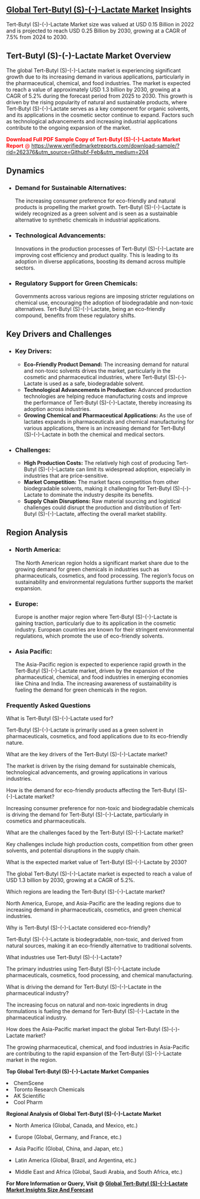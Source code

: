 <h2><a href="https://www.verifiedmarketreports.com/download-sample/?rid=262376&amp;utm_source=Githubf&amp;utm_medium=204" target="_blank">Global Tert-Butyl (S)-(-)-Lactate Market</a> Insights</h2><p>Tert-Butyl (S)-(-)-Lactate Market size was valued at USD 0.15 Billion in 2022 and is projected to reach USD 0.25 Billion by 2030, growing at a CAGR of 7.5% from 2024 to 2030.</p><p> <h2>Tert-Butyl (S)-(-)-Lactate Market Overview</h2> <p>The global Tert-Butyl (S)-(-)-Lactate market is experiencing significant growth due to its increasing demand in various applications, particularly in the pharmaceutical, chemical, and food industries. The market is expected to reach a value of approximately USD 1.3 billion by 2030, growing at a CAGR of 5.2% during the forecast period from 2025 to 2030. This growth is driven by the rising popularity of natural and sustainable products, where Tert-Butyl (S)-(-)-Lactate serves as a key component for organic solvents, and its applications in the cosmetic sector continue to expand. Factors such as technological advancements and increasing industrial applications contribute to the ongoing expansion of the market. </p> <p><p><span class=""><span style="color: #ff0000;"><strong>Download Full PDF Sample Copy of Tert-Butyl (S)-(-)-Lactate Market Report</strong> @ </span><a href="https://www.verifiedmarketreports.com/download-sample/?rid=262376&amp;utm_source=Githubf-Feb&amp;utm_medium=204" target="_blank">https://www.verifiedmarketreports.com/download-sample/?rid=262376&amp;utm_source=Githubf-Feb&amp;utm_medium=204</a></span></p></p> <h2>Dynamics</h2> <ul> <li><h3>Demand for Sustainable Alternatives:</h3> The increasing consumer preference for eco-friendly and natural products is propelling the market growth. Tert-Butyl (S)-(-)-Lactate is widely recognized as a green solvent and is seen as a sustainable alternative to synthetic chemicals in industrial applications.</li> <li><h3>Technological Advancements:</h3> Innovations in the production processes of Tert-Butyl (S)-(-)-Lactate are improving cost efficiency and product quality. This is leading to its adoption in diverse applications, boosting its demand across multiple sectors.</li> <li><h3>Regulatory Support for Green Chemicals:</h3> Governments across various regions are imposing stricter regulations on chemical use, encouraging the adoption of biodegradable and non-toxic alternatives. Tert-Butyl (S)-(-)-Lactate, being an eco-friendly compound, benefits from these regulatory shifts.</li> </ul> <h2>Key Drivers and Challenges</h2> <ul> <li><h3>Key Drivers:</h3> <ul> <li><strong>Eco-Friendly Product Demand:</strong> The increasing demand for natural and non-toxic solvents drives the market, particularly in the cosmetic and pharmaceutical industries, where Tert-Butyl (S)-(-)-Lactate is used as a safe, biodegradable solvent.</li> <li><strong>Technological Advancements in Production:</strong> Advanced production technologies are helping reduce manufacturing costs and improve the performance of Tert-Butyl (S)-(-)-Lactate, thereby increasing its adoption across industries.</li> <li><strong>Growing Chemical and Pharmaceutical Applications:</strong> As the use of lactates expands in pharmaceuticals and chemical manufacturing for various applications, there is an increasing demand for Tert-Butyl (S)-(-)-Lactate in both the chemical and medical sectors.</li> </ul> </li> <li><h3>Challenges:</h3> <ul> <li><strong>High Production Costs:</strong> The relatively high cost of producing Tert-Butyl (S)-(-)-Lactate can limit its widespread adoption, especially in industries that are price-sensitive.</li> <li><strong>Market Competition:</strong> The market faces competition from other biodegradable solvents, making it challenging for Tert-Butyl (S)-(-)-Lactate to dominate the industry despite its benefits.</li> <li><strong>Supply Chain Disruptions:</strong> Raw material sourcing and logistical challenges could disrupt the production and distribution of Tert-Butyl (S)-(-)-Lactate, affecting the overall market stability.</li> </ul> </li> </ul> <h2>Region Analysis</h2> <ul> <li><h3>North America:</h3> The North American region holds a significant market share due to the growing demand for green chemicals in industries such as pharmaceuticals, cosmetics, and food processing. The region’s focus on sustainability and environmental regulations further supports the market expansion.</li> <li><h3>Europe:</h3> Europe is another major region where Tert-Butyl (S)-(-)-Lactate is gaining traction, particularly due to its application in the cosmetic industry. European countries are known for their stringent environmental regulations, which promote the use of eco-friendly solvents.</li> <li><h3>Asia Pacific:</h3> The Asia-Pacific region is expected to experience rapid growth in the Tert-Butyl (S)-(-)-Lactate market, driven by the expansion of the pharmaceutical, chemical, and food industries in emerging economies like China and India. The increasing awareness of sustainability is fueling the demand for green chemicals in the region.</li> </ul> <h3>Frequently Asked Questions</h3> <p>What is Tert-Butyl (S)-(-)-Lactate used for?</p> <p>Tert-Butyl (S)-(-)-Lactate is primarily used as a green solvent in pharmaceuticals, cosmetics, and food applications due to its eco-friendly nature.</p> <p>What are the key drivers of the Tert-Butyl (S)-(-)-Lactate market?</p> <p>The market is driven by the rising demand for sustainable chemicals, technological advancements, and growing applications in various industries.</p> <p>How is the demand for eco-friendly products affecting the Tert-Butyl (S)-(-)-Lactate market?</p> <p>Increasing consumer preference for non-toxic and biodegradable chemicals is driving the demand for Tert-Butyl (S)-(-)-Lactate, particularly in cosmetics and pharmaceuticals.</p> <p>What are the challenges faced by the Tert-Butyl (S)-(-)-Lactate market?</p> <p>Key challenges include high production costs, competition from other green solvents, and potential disruptions in the supply chain.</p> <p>What is the expected market value of Tert-Butyl (S)-(-)-Lactate by 2030?</p> <p>The global Tert-Butyl (S)-(-)-Lactate market is expected to reach a value of USD 1.3 billion by 2030, growing at a CAGR of 5.2%.</p> <p>Which regions are leading the Tert-Butyl (S)-(-)-Lactate market?</p> <p>North America, Europe, and Asia-Pacific are the leading regions due to increasing demand in pharmaceuticals, cosmetics, and green chemical industries.</p> <p>Why is Tert-Butyl (S)-(-)-Lactate considered eco-friendly?</p> <p>Tert-Butyl (S)-(-)-Lactate is biodegradable, non-toxic, and derived from natural sources, making it an eco-friendly alternative to traditional solvents.</p> <p>What industries use Tert-Butyl (S)-(-)-Lactate?</p> <p>The primary industries using Tert-Butyl (S)-(-)-Lactate include pharmaceuticals, cosmetics, food processing, and chemical manufacturing.</p> <p>What is driving the demand for Tert-Butyl (S)-(-)-Lactate in the pharmaceutical industry?</p> <p>The increasing focus on natural and non-toxic ingredients in drug formulations is fueling the demand for Tert-Butyl (S)-(-)-Lactate in the pharmaceutical industry.</p> <p>How does the Asia-Pacific market impact the global Tert-Butyl (S)-(-)-Lactate market?</p> <p>The growing pharmaceutical, chemical, and food industries in Asia-Pacific are contributing to the rapid expansion of the Tert-Butyl (S)-(-)-Lactate market in the region.</p> </p><p><strong>Top Global Tert-Butyl (S)-(-)-Lactate Market Companies</strong></p><div data-test-id=""><p><li>ChemScene</li><li> Toronto Research Chemicals</li><li> AK Scientific</li><li> Cool Pharm</li></p><div><strong>Regional Analysis of&nbsp;Global Tert-Butyl (S)-(-)-Lactate Market</strong></div><ul><li dir="ltr"><p dir="ltr">North America&nbsp;(Global, Canada, and Mexico, etc.)</p></li><li dir="ltr"><p dir="ltr">Europe (Global, Germany, and France, etc.)</p></li><li dir="ltr"><p dir="ltr">Asia Pacific&nbsp;(Global, China, and Japan, etc.)</p></li><li dir="ltr"><p dir="ltr">Latin America&nbsp;(Global, Brazil, and Argentina, etc.)</p></li><li dir="ltr">Middle East and Africa&nbsp;(Global, Saudi Arabia, and South Africa, etc.)</li></ul><p><strong>For More Information or Query, Visit @&nbsp;</strong><strong><a href="https://www.verifiedmarketreports.com/product/tert-butyl-s-lactate-market/?utm_source=Githubf&amp;utm_medium=204" target="_blank">Global Tert-Butyl (S)-(-)-Lactate Market Insights Size And Forecast</a></strong></p></div>
